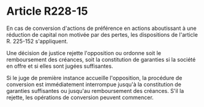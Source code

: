 # Article R228-15

En cas de conversion d'actions de préférence en actions aboutissant à une réduction de capital non motivée par des pertes, les dispositions de l'article R. 225-152 s'appliquent.

Une décision de justice rejette l'opposition ou ordonne soit le remboursement des créances, soit la constitution de garanties si la société en offre et si elles sont jugées suffisantes.

Si le juge de première instance accueille l'opposition, la procédure de conversion est immédiatement interrompue jusqu'à la constitution de garanties suffisantes ou jusqu'au remboursement des créances. S'il la rejette, les opérations de conversion peuvent commencer.
